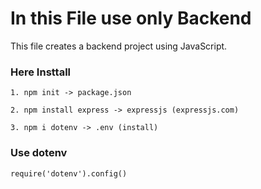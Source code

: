 # In this File use only Backend

This file creates a backend project using JavaScript.

### Here Insttall 
```
1. npm init -> package.json

2. npm install express -> expressjs (expressjs.com)

3. npm i dotenv -> .env (install)
```

### Use dotenv
```
require('dotenv').config()